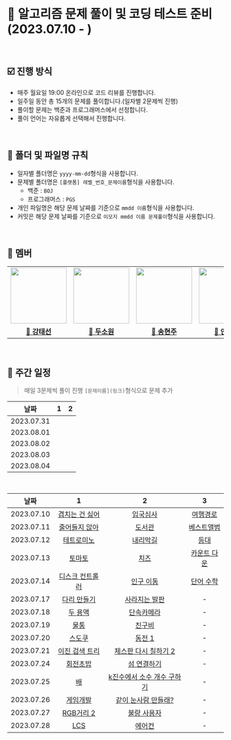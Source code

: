 # 💯 알고리즘 문제 풀이 및 코딩 테스트 준비 (2023.07.10 - )

<br />

## ☑️ 진행 방식

- 매주 월요일 19:00 온라인으로 코드 리뷰를 진행합니다.
- 일주일 동안 총 15개의 문제를 풀이합니다.(일자별 2문제씩 진행)
- 풀이할 문제는 백준과 프로그래머스에서 선정합니다.
- 풀이 언어는 자유롭게 선택해서 진행합니다.

<br />

## 📝 폴더 및 파일명 규칙

- 일자별 폴더명은 `yyyy-mm-dd`형식을 사용합니다.
- 문제별 폴더명은 `[플랫폼] 레벨_번호_문제이름`형식을 사용합니다.
  - 백준 : `BOJ`
  - 프로그래머스 : `PGS`
- 개인 파일명은 해당 문제 날짜를 기준으로 `mmdd 이름`형식을 사용합니다.
- 커밋은 해당 문제 날짜를 기준으로 `이모지 mmdd 이름 문제풀이`형식을 사용합니다.

<br />

## 🐥 멤버

<table>
 <tr>
    <td align="center"><a href="https://github.com/Taesun0727"><img src="https://avatars.githubusercontent.com/Taesun0727" width="130px;" alt=""></a></td>
    <td align="center"><a href="https://github.com/sw0610"><img src="https://avatars.githubusercontent.com/sw0610" width="130px;" alt=""></a></td>
    <td align="center"><a href="https://github.com/shyunju7"><img src="https://avatars.githubusercontent.com/shyunju7" width="130px;" alt=""></a></td>
    <td align="center"><a href="https://github.com/taebong1012"><img src="https://avatars.githubusercontent.com/taebong1012" width="130px;" alt=""></a></td>
    <td align="center"><a href="https://github.com/Jung-jin-su"><img src="https://avatars.githubusercontent.com/Jung-jin-su" width="130px;" alt=""></a></td>
  </tr>
  <tr>
    <td align="center"><a href="https://github.com/Taesun0727"><b>🦈 강태선</b></a></td>
    <td align="center"><a href="https://github.com/sw0610"><b>🐣 두소원</b></a></td>
    <td align="center"><a href="https://github.com/shyunju7"><b>🐶 송현주</b></a></td>
    <td align="center"><a href="https://github.com/taebong1012"><b>🐳 안태현</b></a></td>
    <td align="center"><a href="https://github.com/Jung-jin-su"><b>🦕 정진수</b></a></td>
  </tr>
</table>

<br/>

## 📅 주간 일정

> 매일 3문제씩 풀이 진행
> `[문제이름](링크)`형식으로 문제 추가

|    날짜    |                         1                         |                                               2                                               |
| :--------: | :-----------------------------------------------: | :-------------------------------------------------------------------------------------------: |
| 2023.07.31 | ||
| 2023.08.01 | ||
| 2023.08.02 | ||
| 2023.08.03 | ||
| 2023.08.04 | ||

<br />

|    날짜    |                                         1                                          |                                        2                                         |                                        3                                        |
| :--------: | :--------------------------------------------------------------------------------: | :------------------------------------------------------------------------------: | :-----------------------------------------------------------------------------: |
| 2023.07.10 |              [겹치는 건 싫어](https://www.acmicpc.net/problem/20922)               |                 [입국심사](https://www.acmicpc.net/problem/3079)                 |   [여행경로](https://school.programmers.co.kr/learn/courses/30/lessons/43164)   |
| 2023.07.11 |               [줄어들지 않아](https://www.acmicpc.net/problem/2688)                |                  [도서관](https://www.acmicpc.net/problem/1461)                  |  [베스트앨범](https://school.programmers.co.kr/learn/courses/30/lessons/42579)  |
| 2023.07.12 |                [테트로미노](https://www.acmicpc.net/problem/14500)                 |                 [내리막길](https://www.acmicpc.net/problem/1520)                 |    [등대](https://school.programmers.co.kr/learn/courses/30/lessons/133500)     |
| 2023.07.13 |                   [토마토](https://www.acmicpc.net/problem/7576)                   |                   [치즈](https://www.acmicpc.net/problem/2636)                   | [카운트 다운](https://school.programmers.co.kr/learn/courses/30/lessons/131129) |
| 2023.07.14 | [디스크 컨트롤러](https://school.programmers.co.kr/learn/courses/30/lessons/42627) |                [인구 이동](https://www.acmicpc.net/problem/16234)                |                [단어 수학](https://www.acmicpc.net/problem/1339)                |
| 2023.07.17 |                [다리 만들기](https://www.acmicpc.net/problem/2146)                 | [사라지는 발판](https://school.programmers.co.kr/learn/courses/30/lessons/92345) |                                        -                                        |
| 2023.07.18 |                  [두 용액](https://www.acmicpc.net/problem/2470)                   |  [단속카메라](https://school.programmers.co.kr/learn/courses/30/lessons/42884)   |                                        -                                        |
| 2023.07.19 |                    [물통](https://www.acmicpc.net/problem/2251)                    |                 [친구비](https://www.acmicpc.net/problem/16562)                  |                                        -                                        |
| 2023.07.20 |                   [스도쿠](https://www.acmicpc.net/problem/2580)                   |                  [동전 1](https://www.acmicpc.net/problem/2293)                  |                                        -                                        |
| 2023.07.21 |               [이진 검색 트리](https://www.acmicpc.net/problem/5639)               |          [체스판 다시 칠하기 2](https://www.acmicpc.net/problem/25682)           |                                        -                        |
| 2023.07.24 | [회전초밥](https://www.acmicpc.net/problem/15961) |        [섬 연결하기](https://school.programmers.co.kr/learn/courses/30/lessons/42861)         | - | 
| 2023.07.25 |    [배](https://www.acmicpc.net/problem/1092)     | [k진수에서 소수 개수 구하기](https://school.programmers.co.kr/learn/courses/30/lessons/92335) | - | 
| 2023.07.26 | [게임개발](https://www.acmicpc.net/problem/1516)  |                 [같이 눈사람 만들래?](https://www.acmicpc.net/problem/20366)                  | - | 
| 2023.07.27 |[RGB거리 2](https://www.acmicpc.net/problem/17404) | [불량 사용자](https://school.programmers.co.kr/learn/courses/30/lessons/64064)        | - | 
| 2023.07.28 |   [LCS](https://www.acmicpc.net/problem/9251)       |      [에어컨](https://school.programmers.co.kr/learn/courses/30/lessons/214289)    | - | 

